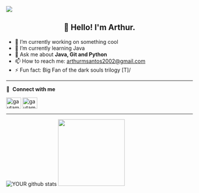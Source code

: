 <img src="https://github.com/pr2tik1/pr2tik1/blob/master/IMAGE-NAME">
<h2 align="center">👋 Hello! I'm Arthur.</h2>

- 🔭 I’m currently working on something cool
- 🌱 I’m currently learning Java 
- 💬 Ask me about **Java, Git and Python**
- 📫 How to reach me: arthurmsantos2002@gmail.com
- ⚡ Fun fact: Big Fan of the dark souls trilogy \[T]/


------

🔗 &nbsp;**Connect with me**
<p align="left">
<a href="https://www.linkedin.com/in/arthur-henrique-martins-santos/" target="blank"><img align="center" src="https://raw.githubusercontent.com/rahuldkjain/github-profile-readme-generator/master/src/images/icons/Social/linked-in-alt.svg" alt="gautamkrishnar" height="30" width="40" /></a>
<a href="https://www.instagram.com/arth.mrtns/" target="blank"><img align="center" src="https://raw.githubusercontent.com/rahuldkjain/github-profile-readme-generator/master/src/images/icons/Social/instagram.svg" alt="gautamkrishnar" height="30" width="40" /></a>

 -------

![YOUR github stats](https://github-readme-stats.vercel.app/api?username=ArthurHMSantos)
<img height="180em" src="https://github-readme-stats.vercel.app/api/top-langs/?username=ArthurHMSantos&layout=compact&langs_count=7&theme=react"/>
